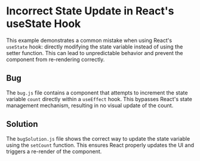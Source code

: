 # Incorrect State Update in React's useState Hook

This example demonstrates a common mistake when using React's `useState` hook: directly modifying the state variable instead of using the setter function. This can lead to unpredictable behavior and prevent the component from re-rendering correctly.

## Bug
The `bug.js` file contains a component that attempts to increment the state variable `count` directly within a `useEffect` hook.  This bypasses React's state management mechanism, resulting in no visual update of the count.

## Solution
The `bugSolution.js` file shows the correct way to update the state variable using the `setCount` function.  This ensures React properly updates the UI and triggers a re-render of the component.